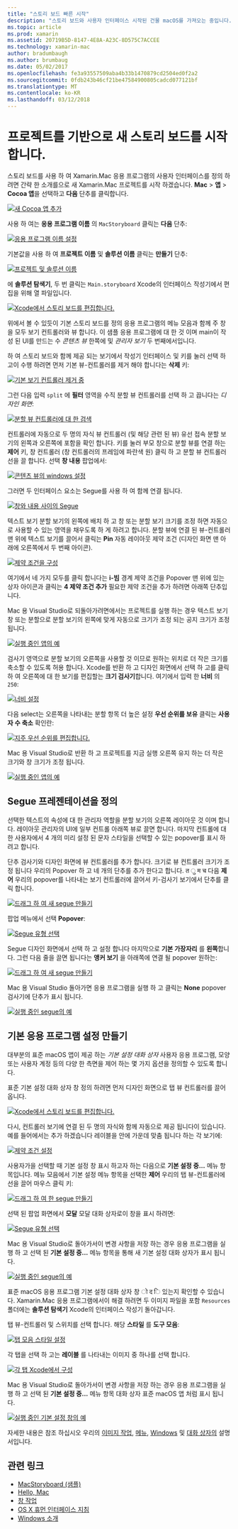 ```yaml
---
title: "스토리 보드 빠른 시작"
description: "스토리 보드와 사용자 인터페이스 시작된 건물 macOS를 가져오는 중입니다."
ms.topic: article
ms.prod: xamarin
ms.assetid: 20719B5D-8147-4E8A-A23C-8D575C7ACCEE
ms.technology: xamarin-mac
author: bradumbaugh
ms.author: brumbaug
ms.date: 05/02/2017
ms.openlocfilehash: fe3a93557509aba4b33b1470879cd2504ed0f2a2
ms.sourcegitcommit: 0fdb243b46cf21be47584900805cadcd077121bf
ms.translationtype: MT
ms.contentlocale: ko-KR
ms.lasthandoff: 03/12/2018
---
```

# <a name="starting-a-new-storyboard-based-project"></a>프로젝트를 기반으로 새 스토리 보드를 시작 합니다.

스토리 보드를 사용 하 여 Xamarin.Mac 응용 프로그램의 사용자 인터페이스를 정의 하려면 간략 한 소개를으로 새 Xamarin.Mac 프로젝트를 시작 하겠습니다. **Mac** > **앱** > **Cocoa 앱**을 선택하고 **다음** 단추를 클릭합니다.

[![](quickstart-images/qs01.png "새 Cocoa 앱 추가")](quickstart-images/qs01.png#lightbox)

사용 하 여는 **응용 프로그램 이름** 의 `MacStoryboard` 클릭는 **다음** 단추:

[![](quickstart-images/qs02.png "응용 프로그램 이름 설정")](quickstart-images/qs02.png#lightbox)

기본값을 사용 하 여 **프로젝트 이름** 및 **솔루션 이름** 클릭는 **만들기** 단추:

[![](quickstart-images/qs03.png "프로젝트 및 솔루션 이름")](quickstart-images/qs03.png#lightbox)

에 **솔루션 탐색기**, 두 번 클릭는 `Main.storyboard` Xcode의 인터페이스 작성기에서 편집을 위해 열 파일입니다.

[![](quickstart-images/qs04.png "Xcode에서 스토리 보드를 편집합니다.")](quickstart-images/qs04.png#lightbox)

위에서 볼 수 있듯이 기본 스토리 보드를 정의 응용 프로그램의 메뉴 모음과 함께 주 창을 모두 보기 컨트롤러와 뷰 합니다. 이 샘플 응용 프로그램에 대 한 것 이며 main이 작성 된 UI를 만드는 수 _콘텐츠 뷰_ 한쪽에 및 _관리자 보기_ 두 번째에서입니다.

하 여 스토리 보드와 함께 제공 되는 보기에서 작성기 인터페이스 및 키를 눌러 선택 하 고이 수행 하려면 먼저 기본 뷰-컨트롤러를 제거 해야 합니다는 **삭제** 키:

[![](quickstart-images/qs05.png "기본 보기 컨트롤러 제거 중")](quickstart-images/qs05.png#lightbox)

그런 다음 입력 `split` 에 **필터** 영역을 수직 분할 뷰 컨트롤러를 선택 하 고 끕니다는 _디자인 화면_:

[![](quickstart-images/qs06.png "분할 뷰 컨트롤러에 대 한 검색")](quickstart-images/qs06.png#lightbox)

컨트롤러에 자동으로 두 명의 자식 뷰 컨트롤러 (및 해당 관련 된 뷰) 유선 접속 분할 보기의 왼쪽과 오른쪽에 포함을 확인 합니다. 키를 눌러 부모 창으로 분할 뷰를 연결 하는 **제어** 키, 창 컨트롤러 (창 컨트롤러의 프레임에 파란색 원) 클릭 하 고 분할 뷰 컨트롤러 선을 끌 합니다. 선택 **창 내용** 팝업에서:

[![](quickstart-images/qs07.png "콘텐츠 뷰의 windows 설정")](quickstart-images/qs07.png#lightbox)

그러면 두 인터페이스 요소는 Segue를 사용 하 여 함께 연결 됩니다.

[![](quickstart-images/qs08.png "창와 내용 사이의 Segue")](quickstart-images/qs08.png#lightbox)

텍스트 보기 분할 보기의 왼쪽에 배치 하 고 창 또는 분할 보기 크기를 조정 하면 자동으로 사용할 수 있는 영역을 채우도록 하 게 하려고 합니다. 분할 뷰에 연결 된 뷰-컨트롤러 맨 위에 텍스트 보기를 끌어서 클릭는 **Pin** 자동 레이아웃 제약 조건 (디자인 화면 맨 아래에 오른쪽에서 두 번째 아이콘).

[![](quickstart-images/qs09.png "제약 조건을 구성")](quickstart-images/qs09.png#lightbox)

여기에서 네 가지 모두를 클릭 합니다는 **i-빔** 경계 제약 조건을 Popover 맨 위에 있는 상자 아이콘과 클릭는 **4 제약 조건 추가** 필요한 제약 조건을 추가 하려면 아래쪽 단추입니다.

Mac 용 Visual Studio로 되돌아가려면에서는 프로젝트를 실행 하는 경우 텍스트 보기 창 또는 분할으로 분할 보기의 왼쪽에 맞게 자동으로 크기가 조정 되는 공지 크기가 조정 됩니다.

[![](quickstart-images/qs10.png "실행 중인 앱의 예")](quickstart-images/qs10.png#lightbox)

검사기 영역으로 분할 보기의 오른쪽을 사용할 것 이므로 원하는 위치로 더 작은 크기를 축소할 수 있도록 허용 합니다. Xcode를 반환 하 고 디자인 화면에서 선택 하 고를 클릭 하 여 오른쪽에 대 한 보기를 편집할는 **크기 검사기**합니다. 여기에서 입력 한 **너비** 의 `250`:

[![](quickstart-images/qs11.png "너비 설정")](quickstart-images/qs11.png#lightbox)

다음 select는 오른쪽을 나타내는 분할 항목 더 높은 설정 **우선 순위를 보유** 클릭는 **사용자 수 축소** 확인란:

[![](quickstart-images/qs12.png "지주 우선 순위를 편집합니다.")](quickstart-images/qs12.png#lightbox)

Mac 용 Visual Studio로 반환 하 고 프로젝트를 지금 실행 오른쪽 유지 하는 더 작은 크기와 창 크기가 조정 됩니다.

[![](quickstart-images/qs13.png "실행 중인 앱의 예")](quickstart-images/qs13.png#lightbox)

<a name="Defining-a-Presentation-Segue" />

## <a name="defining-a-presentation-segue"></a>Segue 프레젠테이션을 정의

선택한 텍스트의 속성에 대 한 관리자 역할을 분할 보기의 오른쪽 레이아웃 것 이며 합니다. 레이아웃 관리자의 UI에 일부 컨트롤 아래쪽 뷰로 끌면 합니다. 마지막 컨트롤에 대 한 사용자에서 4 개의 미리 설정 된 문자 스타일을 선택할 수 있는 popover를 표시 하려고 합니다.

단추 검사기와 디자인 화면에 뷰 컨트롤러를 추가 합니다. 크기로 뷰 컨트롤러 크기가 조정 됩니다 우리의 Popover 하 고 네 개의 단추를 추가 한다고 합니다. त ु म च 다음 **제어** 우리의 popover를 나타내는 보기 컨트롤러에 끌어서 키-검사기 보기에서 단추를 클릭 합니다.

[![](quickstart-images/qs14.png "드래그 하 여 새 segue 만들기")](quickstart-images/qs14.png#lightbox)

팝업 메뉴에서 선택 **Popover**: 

[![](quickstart-images/qs15.png "Segue 유형 선택")](quickstart-images/qs15.png#lightbox)

Segue 디자인 화면에서 선택 하 고 설정 합니다 마지막으로 **기본 가장자리** 를 **왼쪽**합니다. 그런 다음 줄을 끌면 됩니다는 **앵커 보기** 을 아래쪽에 연결 될 popover 원하는:

[![](quickstart-images/qs16.png "드래그 하 여 새 segue 만들기")](quickstart-images/qs16.png#lightbox)

Mac 용 Visual Studio 돌아가면 응용 프로그램을 실행 하 고 클릭는 **None** popover 검사기에 단추가 표시 됩니다.

[![](quickstart-images/qs17.png "실행 중인 segue의 예")](quickstart-images/qs17.png#lightbox)

<a name="Creating-App-Preferences" />

## <a name="creating-app-preferences"></a>기본 응용 프로그램 설정 만들기

대부분의 표준 macOS 앱이 제공 하는 _기본 설정 대화 상자_ 사용자 응용 프로그램, 모양 또는 사용자 계정 등의 다양 한 측면을 제어 하는 몇 가지 옵션을 정의할 수 있도록 합니다.

표준 기본 설정 대화 상자 창 정의 하려면 먼저 디자인 화면으로 탭 뷰 컨트롤러를 끌어옵니다.

[![](quickstart-images/qs18.png "Xcode에서 스토리 보드를 편집합니다.")](quickstart-images/qs18.png#lightbox)

다시, 컨트롤러 보기에 연결 된 두 명의 자식와 함께 자동으로 제공 됩니다이 있습니다. 예를 들어에서는 추가 하겠습니다 레이블을 안에 가운데 맞춤 됩니다 하는 각 보기에:

[![](quickstart-images/qs19.png "제약 조건 설정")](quickstart-images/qs19.png#lightbox)

사용자가을 선택할 때 기본 설정 창 표시 하고자 하는 다음으로 **기본 설정 중...**  메뉴 항목입니다. 메뉴 모음에서 기본 설정 메뉴 항목을 선택한 **제어** 우리의 탭 뷰-컨트롤러에 선을 끌어 마우스 클릭 키:

[![](quickstart-images/qs20.png "드래그 하 여 한 segue 만들기")](quickstart-images/qs20.png#lightbox)

선택 된 팝업 화면에서 **모달** 모달 대화 상자로이 창을 표시 하려면:

[![](quickstart-images/qs21.png "Segue 유형 선택")](quickstart-images/qs21.png#lightbox)

Mac 용 Visual Studio로 돌아가서이 변경 사항을 저장 하는 경우 응용 프로그램을 실행 하 고 선택 된 **기본 설정 중...**  메뉴 항목을 통해 새 기본 설정 대화 상자가 표시 됩니다.

[![](quickstart-images/qs22.png "실행 중인 segue의 예")](quickstart-images/qs22.png#lightbox)

표준 macOS 응용 프로그램 기본 설정 대화 상자 창 ो द ि 있는지 확인할 수 있습니다. Xamarin.Mac 응용 프로그램에서이 해결 하려면 두 이미지 파일을 포함 `Resources` 폴더에는 **솔루션 탐색기** Xcode의 인터페이스 작성기 돌아갑니다.

탭 뷰-컨트롤러 및 스위치를 선택 합니다. 해당 **스타일** 를 **도구 모음**: 

[![](quickstart-images/qs23.png "탭 모음 스타일 설정")](quickstart-images/qs23.png#lightbox)

각 탭을 선택 하 고는 **레이블** 를 나타내는 이미지 중 하나를 선택 합니다.

[![](quickstart-images/qs24.png "각 탭 Xcode에서 구성")](quickstart-images/qs24.png#lightbox)

Mac 용 Visual Studio로 돌아가서이 변경 사항을 저장 하는 경우 응용 프로그램을 실행 하 고 선택 된 **기본 설정 중...**  메뉴 항목 대화 상자 표준 macOS 앱 처럼 표시 됩니다.

[![](quickstart-images/qs25.png "실행 중인 기본 설정 창의 예")](quickstart-images/qs25.png#lightbox)

자세한 내용은 참조 하십시오 우리의 [이미지 작업](~/mac/app-fundamentals/image.md), [메뉴](~/mac/user-interface/menu.md), [Windows](~/mac/user-interface/window.md) 및 [대화 상자의](~/mac/user-interface/dialog.md) 설명서입니다.

## <a name="related-links"></a>관련 링크

- [MacStoryboard (샘플)](https://developer.xamarin.com/samples/mac/MacStoryboard/)
- [Hello, Mac](~/mac/get-started/hello-mac.md)
- [창 작업](~/mac/user-interface/window.md)
- [OS X 휴먼 인터페이스 지침](https://developer.apple.com/library/mac/documentation/UserExperience/Conceptual/OSXHIGuidelines/)
- [Windows 소개](https://developer.apple.com/library/mac/documentation/Cocoa/Conceptual/WinPanel/Introduction.html#//apple_ref/doc/uid/10000031-SW1)

